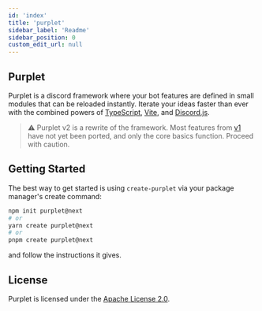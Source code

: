```yaml
---
id: 'index'
title: 'purplet'
sidebar_label: 'Readme'
sidebar_position: 0
custom_edit_url: null
---
```


## Purplet

Purplet is a discord framework where your bot features are defined in small modules that can be reloaded instantly. Iterate your ideas faster than ever with the combined powers of [TypeScript][1], [Vite][2], and [Discord.js][3].

> ⚠️ Purplet v2 is a rewrite of the framework. Most features from [v1][v1] have not yet been ported, and only the core basics function. Proceed with caution.

[1]: https://www.typescriptlang.org/
[2]: https://vitejs.dev/
[3]: https://discord.js.org/
[v1]: https://github.com/CRBT-Team/Purplet/tree/main

## Getting Started

The best way to get started is using `create-purplet` via your package manager's create command:

```sh
npm init purplet@next
# or
yarn create purplet@next
# or
pnpm create purplet@next
```

and follow the instructions it gives.

## License

Purplet is licensed under the [Apache License 2.0](https://github.com/CRBT-Team/Purplet/blob/main/LICENSE).
